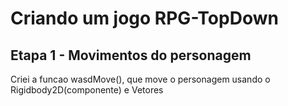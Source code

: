 # Criando um jogo RPG-TopDown
## Etapa 1 - Movimentos do personagem
Criei a funcao wasdMove(), que move o personagem usando o Rigidbody2D(componente) e Vetores
